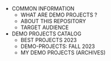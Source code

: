 - COMMON INFORMATION
	- WHAT ARE DEMO PROJECTS ?
	- ABOUT THIS REPOSITORY
	- TARGET AUDIENCE
- DEMO PROJECTS CATALOG
	- BEST PROJECTS 2023
	- DEMO-PROJECTS: FALL 2023
	- MY DEMO PROJECTS (ARCHIVES)
